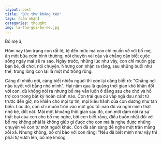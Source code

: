 ```yaml
---
layout: post
title: "Bức thư không tên"
tags: [cảm nhận]
categories: thought
img: la-thu-gui-bo-me.jpg
---
```

Bố mẹ à,

Hôm nay tâm trạng con rất tệ, tệ đến mức mà con chỉ muốn về với bố mẹ, ăn một bữa cơm bình thường, nói chuyện vài câu và chẳng cần biết cuộc sống ngày mai sẽ ra sao. Ngày trước, những lúc như vậy, con chỉ muốn gặp bạn bè, đi chơi, nói chuyện. Nhưng con nhận ra rằng, sau những buổi như thế, trong lòng con lại là một mớ trống rỗng. 

Càng đi nhiều nơi, càng biết nhiều người thì con lại càng biết rõ: "Chẳng nơi nào tuyệt vời bằng nhà mình". Hai năm qua là quãng thời gian khó khăn đối với con, dù không nói ra nhưng bố mẹ vẫn luôn ở đằng sau che chở và hỗ trợ con trong bất kỳ hoàn cảnh nào. Con trải qua cú vấp ngã đau nhất từ trước đến giờ, nó khiến cho mọi tự tin, mọi kiêu hãnh của con dường như tan biến. Lúc đó, con chỉ muốn trốn vào một góc tối nào đó và nghĩ mình thật nhỏ bé, dốt nát. Mãi một khoảng thời gian sau đó, con mới dám nói ra sự thất bại của con cho bố mẹ nghe, bởi con biết rằng, điều buồn nhất đối với bố mẹ không phải là không giúp gì được cho con mà là nghe được những chuyện về con từ một người khác. Con đã sẵn sàng để nghe một trận mắng xối xả. Nhưng không, bố chỉ bảo với con rằng: "Nếu đã biết mình như vậy thì phải tự vươn lên, bố mẹ không 